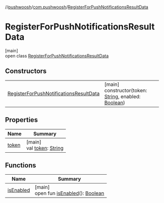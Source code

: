 //[pushwoosh](../../../index.md)/[com.pushwoosh](../index.md)/[RegisterForPushNotificationsResultData](index.md)

# RegisterForPushNotificationsResultData

[main]\
open class [RegisterForPushNotificationsResultData](index.md)

## Constructors

| | |
|---|---|
| [RegisterForPushNotificationsResultData](-register-for-push-notifications-result-data.md) | [main]<br>constructor(token: [String](https://developer.android.com/reference/kotlin/java/lang/String.html), enabled: [Boolean](https://kotlinlang.org/api/latest/jvm/stdlib/kotlin-stdlib/kotlin/-boolean/index.html)) |

## Properties

| Name | Summary |
|---|---|
| [token](token.md) | [main]<br>val [token](token.md): [String](https://developer.android.com/reference/kotlin/java/lang/String.html) |

## Functions

| Name | Summary |
|---|---|
| [isEnabled](is-enabled.md) | [main]<br>open fun [isEnabled](is-enabled.md)(): [Boolean](https://kotlinlang.org/api/latest/jvm/stdlib/kotlin-stdlib/kotlin/-boolean/index.html) |
